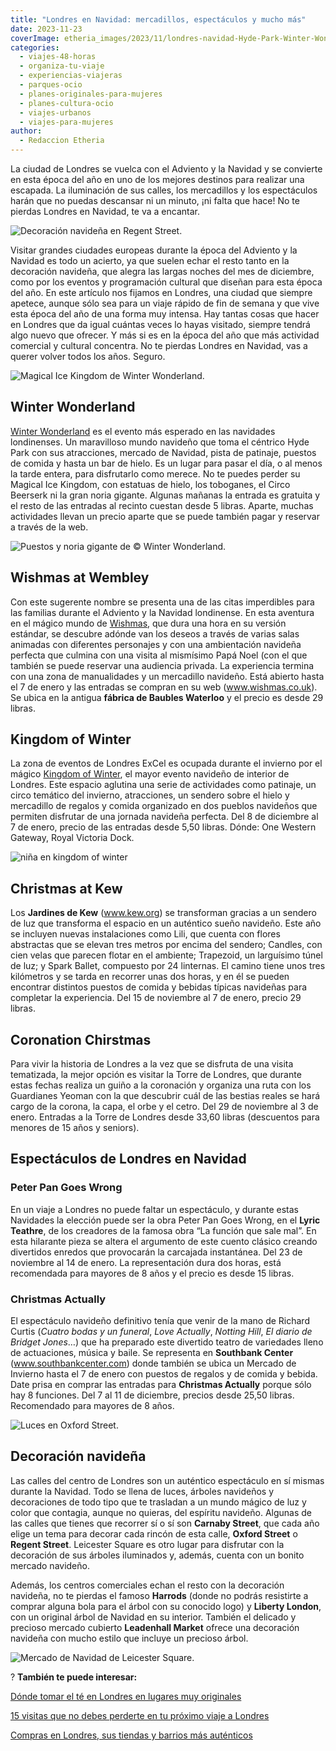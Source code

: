 ```yaml
---
title: "Londres en Navidad: mercadillos, espectáculos y mucho más"
date: 2023-11-23
coverImage: etheria_images/2023/11/londres-navidad-Hyde-Park-Winter-Wonderland-museo-hielo.jpg
categories: 
  - viajes-48-horas
  - organiza-tu-viaje
  - experiencias-viajeras
  - parques-ocio
  - planes-originales-para-mujeres
  - planes-cultura-ocio
  - viajes-urbanos
  - viajes-para-mujeres
author: 
  - Redaccion Etheria
---
```


La ciudad de Londres se vuelca con el Adviento y la Navidad y se convierte en esta época 
del año en uno de los mejores destinos para realizar una escapada. La iluminación de sus 
calles, los mercadillos y los espectáculos harán que no puedas descansar ni un minuto, 
¡ni falta que hace! No te pierdas Londres en Navidad, te va a encantar. 

![Decoración navideña en Regent Street.](etheria_images/2023/11/londres-navidad-regent-street.jpg "Decoración navideña en Regent Street. © Jamie Davis")

Visitar grandes ciudades europeas durante la época del Adviento y la Navidad es todo un 
acierto, ya que suelen echar el resto tanto en la decoración navideña, que alegra las 
largas noches del mes de diciembre, como por los eventos y programación cultural que 
diseñan para esta época del año. En este artículo nos fijamos en Londres, una ciudad que 
siempre apetece, aunque sólo sea para un viaje rápido de fin de semana y que vive esta 
época del año de una forma muy intensa. Hay tantas cosas que hacer en Londres que da 
igual cuántas veces lo hayas visitado, siempre tendrá algo nuevo que ofrecer. Y más si 
es en la época del año que más actividad comercial y cultural concentra. No te pierdas 
Londres en Navidad, vas a querer volver todos los años. Seguro. 

![Magical Ice Kingdom de Winter Wonderland.](etheria_images/2023/11/londres-navidad-Hyde-Park-Winter-Wonderland-museo-hielo.jpg "Magical Ice Kingdom de © Winter Wonderland.")

## Winter Wonderland

[Winter Wonderland](http://www.hydeparkwinterwonderland.com) es el evento más esperado 
en las navidades londinenses. Un maravilloso mundo navideño que toma el céntrico Hyde 
Park con sus atracciones, mercado de Navidad, pista de patinaje, puestos de comida y 
hasta un bar de hielo. Es un lugar para pasar el día, o al menos la tarde entera, para 
disfrutarlo como merece. No te puedes perder su Magical Ice Kingdom, con estatuas de 
hielo, los toboganes, el Circo Beerserk ni la gran noria gigante. Algunas mañanas la 
entrada es gratuita y el resto de las entradas al recinto cuestan desde 5 libras. 
Aparte, muchas actividades llevan un precio aparte que se puede también pagar y reservar 
a través de la web. 

![Puestos y noria gigante de © Winter Wonderland.](etheria_images/2023/11/Londres-navidad-Hyde-Park-Winter-Wonderland-668x1000.jpg "Puestos y noria gigante de © Winter Wonderland.")

## Wishmas at Wembley

Con este sugerente nombre se presenta una de las citas imperdibles para las familias 
durante el Adviento y la Navidad londinense. En esta aventura en el mágico mundo de [Wishmas](https://www.wishmas.co.uk/), 
que dura una hora en su versión estándar, se descubre adónde van los deseos a través de 
varias salas animadas con diferentes personajes y con una ambientación navideña perfecta 
que culmina con una visita al mismísimo Papá Noel (con el que también se puede reservar 
una audiencia privada. La experiencia termina con una zona de manualidades y un 
mercadillo navideño. Está abierto hasta el 7 de enero y las entradas se compran en su 
web (www.wishmas.co.uk). Se ubica en la antigua **fábrica de Baubles Waterloo** y el 
precio es desde 29 libras. 

## Kingdom of Winter

La zona de eventos de Londres ExCel es ocupada durante el invierno por el mágico [Kingdom 
of Winter](http://www.kingdomofwinter.com), el mayor evento navideño de interior de 
Londres. Este espacio aglutina una serie de actividades como patinaje, un circo temático 
del invierno, atracciones, un sendero sobre el hielo y mercadillo de regalos y comida 
organizado en dos pueblos navideños que permiten disfrutar de una jornada navideña 
perfecta. Del 8 de diciembre al 7 de enero, precio de las entradas desde 5,50 libras. 
Dónde: One Western Gateway, Royal Victoria Dock. 

![niña en kingdom of winter](etheria_images/2023/11/londres-navidad-Kingdom-of-Winter-sendero-hielo.jpg "Sendero sobre el hielo en © Kingdom of Winter.")

## Christmas at Kew

Los **Jardines de Kew** (www.kew.org) se transforman gracias a un sendero de luz que 
transforma el espacio en un auténtico sueño navideño. Este año se incluyen nuevas 
instalaciones como Lili, que cuenta con flores abstractas que se elevan tres metros por 
encima del sendero; Candles, con cien velas que parecen flotar en el ambiente; 
Trapezoid, un larguísimo túnel de luz; y Spark Ballet, compuesto por 24 linternas. El 
camino tiene unos tres kilómetros y se tarda en recorrer unas dos horas, y en él se 
pueden encontrar distintos puestos de comida y bebidas típicas navideñas para completar 
la experiencia. Del 15 de noviembre al 7 de enero, precio 29 libras. 

## Coronation Chirstmas

Para vivir la historia de Londres a la vez que se disfruta de una visita tematizada, la 
mejor opción es visitar la Torre de Londres, que durante estas fechas realiza un guiño a 
la coronación y organiza una ruta con los Guardianes Yeoman con la que descubrir cuál de 
las bestias reales se hará cargo de la corona, la capa, el orbe y el cetro. Del 29 de 
noviembre al 3 de enero. Entradas a la Torre de Londres desde 33,60 libras (descuentos 
para menores de 15 años y seniors). 

## Espectáculos de Londres en Navidad

### Peter Pan Goes Wrong

En un viaje a Londres no puede faltar un espectáculo, y durante estas Navidades la 
elección puede ser la obra Peter Pan Goes Wrong, en el **Lyric Teathre**, de los 
creadores de la famosa obra “La función que sale mal”. En esta hilarante pieza se altera 
el argumento de este cuento clásico creando divertidos enredos que provocarán la 
carcajada instantánea. Del 23 de noviembre al 14 de enero. La representación dura dos 
horas, está recomendada para mayores de 8 años y el precio es desde 15 libras. 

### Christmas Actually

El espectáculo navideño definitivo tenía que venir de la mano de Richard Curtis (_Cuatro 
bodas y un funeral_, _Love Actually_, _Notting Hill_, _El diario de Bridget Jones_…) que 
ha preparado este divertido teatro de variedades lleno de actuaciones, música y baile. 
Se representa en **Southbank Center** (www.southbankcenter.com) donde también se ubica 
un Mercado de Invierno hasta el 7 de enero con puestos de regalos y de comida y bebida. 
Date prisa en comprar las entradas para **Christmas Actually** porque sólo hay 8 
funciones. Del 7 al 11 de diciembre, precios desde 25,50 libras. Recomendado para 
mayores de 8 años. 

![Luces en Oxford Street.](etheria_images/2023/11/londres-navidad-oxford-street.jpg "Luces en Oxford Street. © Mark Higham.")

## Decoración navideña

Las calles del centro de Londres son un auténtico espectáculo en sí mismas durante la 
Navidad. Todo se llena de luces, árboles navideños y decoraciones de todo tipo que te 
trasladan a un mundo mágico de luz y color que contagia, aunque no quieras, del espíritu 
navideño. Algunas de las calles que tienes que recorrer sí o sí son **Carnaby Street**, 
que cada año elige un tema para decorar cada rincón de esta calle, **Oxford Street** o 
**Regent Street**. Leicester Square es otro lugar para disfrutar con la decoración de 
sus árboles iluminados y, además, cuenta con un bonito mercado navideño. 

Además, los centros comerciales echan el resto con la decoración navideña, no te pierdas 
el famoso **Harrods** (donde no podrás resistirte a comprar alguna bola para el árbol 
con su conocido logo) y **Liberty London**, con un original árbol de Navidad en su 
interior. También el delicado y precioso mercado cubierto **Leadenhall Market** ofrece 
una decoración navideña con mucho estilo que incluye un precioso árbol. 

![Mercado de Navidad de Leicester Square.](etheria_images/2023/11/londres-navidad-leicester-square.jpg "Mercado de Navidad de Leicester Square. © Philippe Oursel")

? **También te puede interesar:** 

[Dónde tomar el té en Londres en lugares muy 
originales](https://etheriamagazine.com/2023/03/15/tomar-te-londres/) 

[15 visitas que no debes perderte en tu próximo viaje a 
Londres](https://etheriamagazine.com/2022/11/10/que-ver-londres-nuevo-clasico/) 

[Compras en Londres, sus tiendas y barrios más 
auténticos](https://etheriamagazine.com/2020/05/06/compras-originales-en-londres-seven-dials-connaught-village-carnaby-street-marylebone/)
